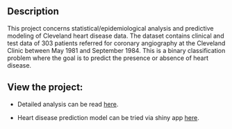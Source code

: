 ## Description

This project concerns statistical/epidemiological analysis and predictive modeling of Cleveland heart disease data.
The dataset contains clinical and test data of 303 patients referred for coronary angiography at the Cleveland Clinic between May 1981 and September 1984. 
This is a binary classification problem where the goal is to predict the presence or absence of heart disease.


## View the project:

* Detailed analysis can be read [here](https://kmusayeva.github.io/ClevelandHeartDiseaseClassification/).

* Heart disease prediction model can be tried via shiny app [here](https://kmusayeva.shinyapps.io/HeartDiseaseClassification/).





